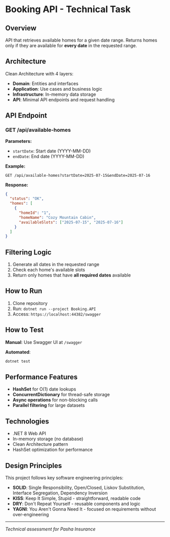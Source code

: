 # Booking API - Technical Task

## Overview

API that retrieves available homes for a given date range. Returns homes only if they are available for **every date** in the requested range.

## Architecture

Clean Architecture with 4 layers:
- **Domain**: Entities and interfaces
- **Application**: Use cases and business logic  
- **Infrastructure**: In-memory data storage
- **API**: Minimal API endpoints and request handling

## API Endpoint

### GET /api/available-homes

**Parameters:**
- `startDate`: Start date (YYYY-MM-DD)
- `endDate`: End date (YYYY-MM-DD)

**Example:**
```
GET /api/available-homes?startDate=2025-07-15&endDate=2025-07-16
```

**Response:**
```json
{
  "status": "OK",
  "homes": [
    {
      "homeId": "1",
      "homeName": "Cozy Mountain Cabin",
      "availableSlots": ["2025-07-15", "2025-07-16"]
    }
  ]
}
```

## Filtering Logic

1. Generate all dates in the requested range
2. Check each home's available slots
3. Return only homes that have **all required dates** available

## How to Run

1. Clone repository
2. Run: `dotnet run --project Booking.API`
3. Access: `https://localhost:44382/swagger`

## How to Test

**Manual**: Use Swagger UI at `/swagger`

**Automated**: 
```bash
dotnet test
```

## Performance Features

- **HashSet** for O(1) date lookups
- **ConcurrentDictionary** for thread-safe storage
- **Async operations** for non-blocking calls
- **Parallel filtering** for large datasets

## Technologies

- .NET 8 Web API
- In-memory storage (no database)
- Clean Architecture pattern
- HashSet optimization for performance

## Design Principles

This project follows key software engineering principles:
- **SOLID**: Single Responsibility, Open/Closed, Liskov Substitution, Interface Segregation, Dependency Inversion
- **KISS**: Keep It Simple, Stupid - straightforward, readable code
- **DRY**: Don't Repeat Yourself - reusable components and logic
- **YAGNI**: You Aren't Gonna Need It - focused on requirements without over-engineering

---
*Technical assessment for Pasha Insurance*

